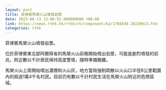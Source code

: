 ```yaml
---
layout: post
title: 菲律賓馬榮火山噴發岩漿
date: 2023-06-13 13:08:52.000000000 +08:00
link: https://news.rthk.hk/rthk/ch/component/k2/1704594-20230613.htm
categories: rthk
---
```


菲律賓馬榮火山噴發岩漿。

位於菲律賓東北部阿爾拜省的馬榮火山前晚開始噴出岩漿，可能是劇烈噴發的前兆，附近數以千計居民保持高度警惕，隨時準備撤離。

馬榮火山上周開始噴出濃煙和火山灰，地方當局強制疏散以火山口半徑6公里範圍內的超過1萬4千名村民。目前仍有數以千計村民生活在馬榮火山附近的危險區域。

